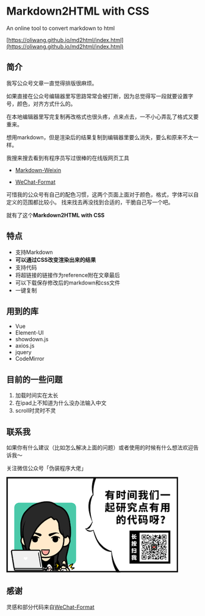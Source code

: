 # Markdown2HTML with CSS
An online tool to convert markdown to html

[https://oliwang.github.io/md2html/index.html](https://oliwang.github.io/md2html/index.html)

## 简介
我写公众号文章一直觉得排版很麻烦。

如果直接在公众号编辑器里写思路常常会被打断，因为总觉得写一段就要设置字号，颜色，对齐方式什么的。

在本地编辑器里写完复制再改格式也很头疼，点来点去，一不小心弄乱了格式又要重来。

想用markdown，但是渲染后的结果复制到编辑器里要么消失，要么和原来不太一样。

我搜来搜去看到有程序员写过很棒的在线版网页工具

- [Markdown-Weixin](https://md.qikqiak.com)

- [WeChat-Format](https://lab.lyric.im/wxformat/)

可惜我的公众号有自己的配色习惯，这两个页面上面对于颜色，格式，字体可以自定义的范围都比较小。
找来找去再没找到合适的，干脆自己写一个吧。

就有了这个**Markdown2HTML with CSS**

## 特点
- 支持Markdown
- **可以通过CSS改变渲染出来的结果**
- 支持代码
- 将超链接的链接作为reference附在文章最后
- 可以下载保存修改后的markdown和css文件
- 一键复制

## 用到的库
 - Vue
 - Element-UI
 - showdown.js
 - axios.js
 - jquery
 - CodeMirror
 
## 目前的一些问题
1. 加载时间实在太长
2. 在ipad上不知道为什么没办法输入中文
3. scroll时灵时不灵

## 联系我
如果你有什么建议（比如怎么解决上面的问题）或者使用的时候有什么想法欢迎告诉我～

关注微信公众号「伪装程序大佬」

![公众号二维码](./static/img/qr.png)



## 感谢

灵感和部分代码来自[WeChat-Format](https://lab.lyric.im/wxformat/)